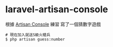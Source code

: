 # laravel-artisan-console
根據 
[Artisan Console](https://laravel.com/docs/8.x/artisan)
練習  寫了一個猜數字遊戲

```
# 現在加入就送S級火槍兵
$ php artisan guess:number  
```